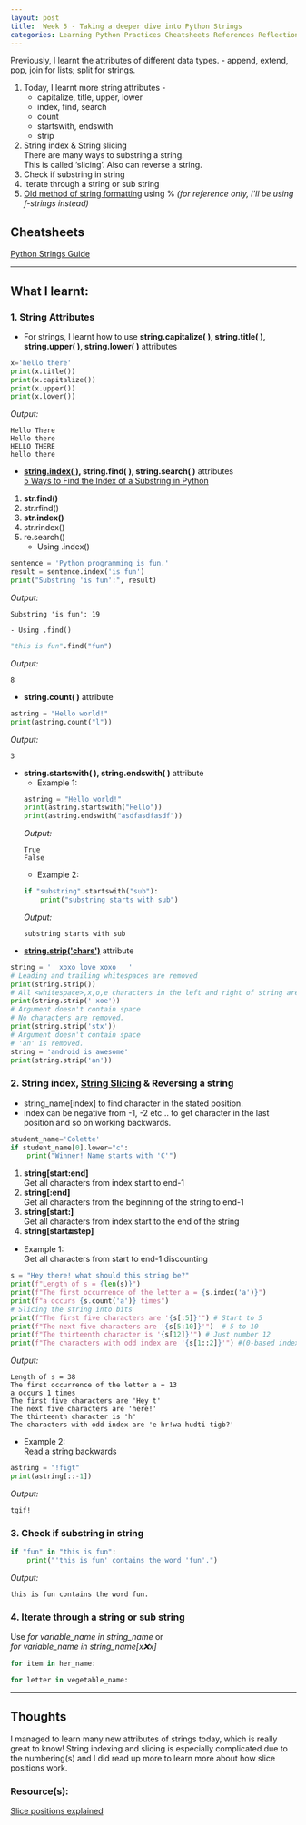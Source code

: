 ```yaml
---
layout: post
title:  Week 5 - Taking a deeper dive into Python Strings
categories: Learning Python Practices Cheatsheets References Reflections
---
```


Previously, I learnt the attributes of different data types. - append, extend, pop, join for lists; split for strings.  

1. Today, I learnt more string attributes -  
    - capitalize, title, upper, lower  
    - index, find, search 
    - count  
    - startswith, endswith  
    - strip  
2. String index & String slicing  
There are many ways to substring a string.  
This is called ‘slicing’. Also can reverse a string. 
3. Check if substring in string  
4. Iterate through a string or sub string  
5. [Old method of string formatting](https://www.learnpython.org/en/String_Formatting) using % *(for reference only, I'll be using f-strings instead)*

## Cheatsheets

[Python Strings Guide](https://www.programiz.com/python-programming/methods/string/index)

---

## What I learnt:  

### 1. String Attributes  
- For strings, I learnt how to use **string.capitalize( ), string.title( ), string.upper( ), string.lower( )** attributes
```python
x='hello there'
print(x.title())
print(x.capitalize())
print(x.upper())
print(x.lower())
```  
*Output:*
```
Hello There
Hello there
HELLO THERE
hello there
```

- **[string.index( )](https://www.programiz.com/python-programming/methods/string/index), string.find( ), string.search( )** attributes  
[5 Ways to Find the Index of a Substring in Python](https://betterprogramming.pub/5-ways-to-find-the-index-of-a-substring-in-python-13d5293fc76d)    
1. **str.find()**  
2. str.rfind()  
3. **str.index()**  
4. str.rindex()  
5. re.search() 
    - Using .index() 
```python
sentence = 'Python programming is fun.'
result = sentence.index('is fun')
print("Substring 'is fun':", result)
```  
*Output:*
```
Substring 'is fun': 19
```  
    - Using .find()
```python
"this is fun".find("fun")
```  
*Output:*
```
8
```
- **string.count( )** attribute  
```python
astring = "Hello world!"
print(astring.count("l"))
```  
*Output:*
```
3
```
- **string.startswith( ), string.endswith( )** attribute  
    - Example 1:  
    ```python
    astring = "Hello world!"
    print(astring.startswith("Hello"))
    print(astring.endswith("asdfasdfasdf"))
    ```  
    _Output:_
    ```
    True
    False
    ```
    - Example 2:  
    ```python
    if "substring".startswith("sub"):
        print("substring starts with sub")
    ```  
    *Output:*
    ```
    substring starts with sub
    ```
- **[string.strip('chars')](https://www.programiz.com/python-programming/methods/string/strip)** attribute  
```python
string = '  xoxo love xoxo   '
# Leading and trailing whitespaces are removed
print(string.strip())
# All <whitespace>,x,o,e characters in the left and right of string are removed
print(string.strip(' xoe'))
# Argument doesn't contain space
# No characters are removed.
print(string.strip('stx'))
# Argument doesn't contain space
# 'an' is removed.
string = 'android is awesome'
print(string.strip('an'))
```  

### 2. String index, [String Slicing](https://www.freecodecamp.org/news/how-to-substring-a-string-in-python/) & Reversing a string
- string_name[index] to find character in the stated position.  
- index can be negative from -1, -2 etc... to get character in the last position and so on working backwards.  
```python
student_name='Colette'
if student_name[0].lower="c":
    print("Winner! Name starts with 'C'")
```
1. **string[start:end]**  
Get all characters from index start to end-1
2. **string[:end]**  
Get all characters from the beginning of the string to end-1
3. **string[start:]**  
Get all characters from index start to the end of the string
4. **string[start:end:step]**  
- Example 1:  
Get all characters from start to end-1 discounting  
```python
s = "Hey there! what should this string be?"
print(f"Length of s = {len(s)}")
print(f"The first occurrence of the letter a = {s.index('a')}")
print(f"a occurs {s.count('a')} times")
# Slicing the string into bits
print(f"The first five characters are '{s[:5]}'") # Start to 5
print(f"The next five characters are '{s[5:10]}'")  # 5 to 10
print(f"The thirteenth character is '{s[12]}'") # Just number 12
print(f"The characters with odd index are '{s[1::2]}'") #(0-based indexing)
```  
_Output:_
```
Length of s = 38
The first occurrence of the letter a = 13
a occurs 1 times
The first five characters are 'Hey t'
The next five characters are 'here!'
The thirteenth character is 'h'
The characters with odd index are 'e hr!wa hudti tigb?'
```  
- Example 2:  
Read a string backwards
```python
astring = "!figt"
print(astring[::-1])
```  
_Output:_
```
tgif!
```  

### 3. Check if substring in string
```python
if "fun" in "this is fun":
    print("'this is fun' contains the word 'fun'.")
```  
_Output:_
```
this is fun contains the word fun.
```  

### 4. Iterate through a string or sub string  
Use *for variable_name in string_name* or  
*for variable_name in string_name[x:x:x]*  
```python
for item in her_name:
```
```python
for letter in vegetable_name:
```


---

## Thoughts

I managed to learn many new attributes of strings today, which is really great to know! String indexing and slicing is especially complicated due to the numbering(s) and I did read up more to learn more about how slice positions work.

### Resource(s):
[Slice positions explained](https://stackoverflow.com/questions/509211/understanding-slice-notation)  